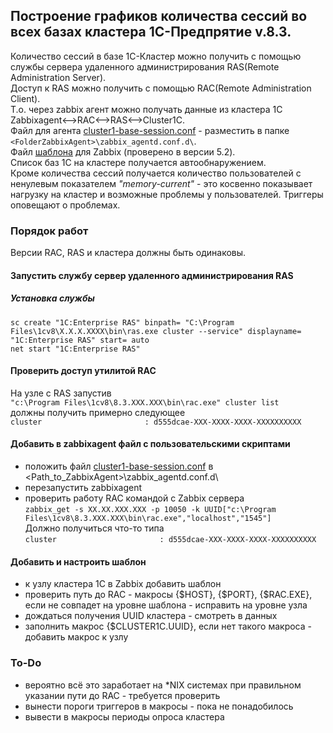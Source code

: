 ## Построение графиков количества сессий во всех базах кластера 1С-Предпрятие v.8.3.  
Количество сессий в базе 1С-Кластер можно получить с помощью службы сервера удаленного администрирования RAS(Remote Administration Server).  
Доступ к RAS можно получить с помощью RAC(Remote Administration Client).  
Т.о. через zabbix агент можно получать данные из кластера 1С  
    Zabbixagent<-->RAC<-->RAS<-->Cluster1C.  
Файл для агента [cluster1-base-session.conf](./cluster1-base-session.conf) - разместить в папке ```<FolderZabbixAgent>\zabbix_agentd.conf.d\```.  
Файл [шаблона](./Zabbix-NumberOfSsessionsCluster1C.yaml) для Zabbix (проверено в версии 5.2).  
Список баз 1С на кластере получается автообнаружением.  
Кроме количества сессий получается количество пользователей с ненулевым показателем  *"memory-current"* - это косвенно показывает нагрузку на кластер и возможные проблемы у пользователей. Триггеры оповещают о проблемах.  
  
### Порядок работ  
Версии RAC, RAS и кластера должны быть одинаковы.  
#### Запустить службу сервер удаленного администрирования RAS  
##### Установка службы  
```
sc create "1C:Enterprise RAS" binpath= "C:\Program Files\1cv8\Х.Х.Х.ХХХХ\bin\ras.exe cluster --service" displayname= "1C:Enterprise RAS" start= auto
net start "1C:Enterprise RAS"
```
#### Проверить доступ утилитой RAC  
На узле с RAS запустив  
```"c:\Program Files\1cv8\8.3.XXX.XXX\bin\rac.exe" cluster list```  
должны получить примерно следующее  
```cluster                       : d555dcae-XXX-XXXX-XXXX-XXXXXXXXXX```  
#### Добавить в zabbixagent файл с пользовательскими скриптами  
- положить файл [cluster1-base-session.conf](./cluster1-base-session.conf) в <Path_to_ZabbixAgent>\zabbix_agentd.conf.d\  
- перезапустить zabbixagent  
- проверить работу RAC командой с Zabbix сервера  
```zabbix_get -s XX.XX.XXX.XXX -p 10050 -k UUID["c:\Program Files\1cv8\8.3.XXX.XXX\bin\rac.exe","localhost","1545"]```  
Должно получиться что-то типа  
```cluster                       : d555dcae-XXX-XXXX-XXXX-XXXXXXXXXX```  

#### Добавить и настроить шаблон  
- к узлу кластера 1С в Zabbix добавить шаблон  
- проверить путь до RAC - макросы {$HOST}, {$PORT}, {$RAC.EXE}, если не совпадет на уровне шаблона - исправить на уровне узла  
- дождаться получения UUID кластера - смотреть в данных  
- заполнить макрос {$CLUSTER1C.UUID}, если нет такого макроса - добавить макрос к узлу  
### To-Do  
- вероятно всё это заработает на \*NIX системах при правильном указании пути до RAC - требуется проверить  
- вынести пороги триггеров в макросы - пока не понадобилось  
- вывести в макросы периоды опроса кластера

  
